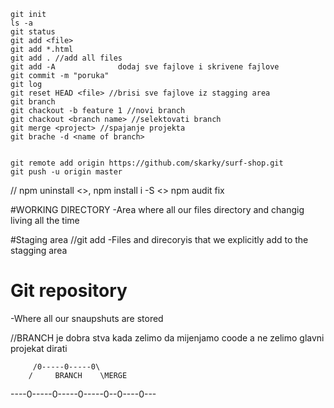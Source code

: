 	git init
	ls -a
	git status
	git add <file>
	git add *.html
	git add . //add all files
	git add -A 				dodaj sve fajlove i skrivene fajlove 
	git commit -m "poruka"
	git log
	git reset HEAD <file> //brisi sve fajlove iz stagging area
	git branch 
	git chackout -b feature 1 //novi branch
	git chackout <branch name> //selektovati branch
	git merge <project> //spajanje projekta
	git brache -d <name of branch>


	git remote add origin https://github.com/skarky/surf-shop.git
	git push -u origin master


//	npm uninstall <>, npm install i -S <>
	npm audit fix

#WORKING DIRECTORY
-Area where all our files directory and changig living all the time

#Staging area //git add <file>
-Files and direcoryis that we explicitly add to the stagging area

# Git repository
-Where all our snaupshuts are stored

//BRANCH je dobra stva kada zelimo da mijenjamo coode a ne zelimo glavni projekat dirati

		 /0-----0-----0\ 
		/	  BRANCH	\MERGE
----0-----0-----0-----0--0----0---